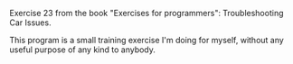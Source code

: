 Exercise 23 from the book "Exercises for programmers": Troubleshooting Car Issues.

This program is a small training exercise I'm doing for myself, without any useful purpose of any kind to anybody.
